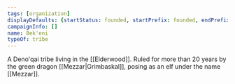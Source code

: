 ```yaml
---
tags: [organization]
displayDefaults: {startStatus: founded, startPrefix: founded, endPrefix: destroyed, endStatus: destroyed}
campaignInfo: []
name: Bek'eni
typeOf: tribe
---
```


A Deno'qai tribe living in the [[Elderwood]]. Ruled for more than 20 years by the green dragon [[Mezzar|Grimbaskal]], posing as an elf under the name [[Mezzar]]. 